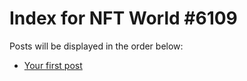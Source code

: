 # Index for NFT World #6109
Posts will be displayed in the order below:

- [Your first post](./001-first.md)

